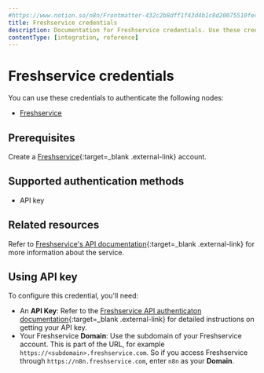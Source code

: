 ```yaml
---
#https://www.notion.so/n8n/Frontmatter-432c2b8dff1f43d4b1c8d20075510fe4
title: Freshservice credentials
description: Documentation for Freshservice credentials. Use these credentials to authenticate Freshservice in n8n, a workflow automation platform.
contentType: [integration, reference]
---
```


# Freshservice credentials

You can use these credentials to authenticate the following nodes:

- [Freshservice](/integrations/builtin/app-nodes/n8n-nodes-base.freshservice/)

## Prerequisites

Create a [Freshservice](https://freshservice.com/){:target=_blank .external-link} account.

## Supported authentication methods

- API key

## Related resources

Refer to [Freshservice's API documentation](https://api.freshservice.com/v2/){:target=_blank .external-link} for more information about the service.

## Using API key

To configure this credential, you'll need:

- An **API Key**: Refer to the [Freshservice API authenticaton documentation](https://api.freshservice.com/v2/#authentication){:target=_blank .external-link} for detailed instructions on getting your API key.
- Your Freshservice **Domain**: Use the subdomain of your Freshservice account. This is part of the URL, for example `https://<subdomain>.freshservice.com`. So if you access Freshservice through `https://n8n.freshservice.com`, enter `n8n` as your **Domain**.

